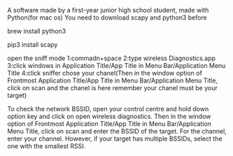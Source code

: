 A software made by a first-year junior high school student, made with Python(for mac os)
You need to download scapy and python3 before

brew install python3

pip3 install scapy

open the sniff mode
1:commadn+space
2:type wireless Diagnostics.app
3:click windows in Application Title/App Title in Menu Bar/Application Menu Title
4:click sniffer chose your chanel(Then in the window option of Frontmost Application Title/App Title in Menu Bar/Application Menu Title, click on scan and the chanel is here remember your chanel must be your target)



To check the network BSSID, open your control centre and hold down option key and click on open wireless diagnostics. Then in the window option of Frontmost Application Title/App Title in Menu Bar/Application Menu Title, click on scan and enter the BSSID of the target. For the channel, enter your channel. However, if your target has multiple BSSIDs, select the one with the smallest RSSI.
